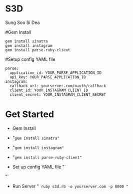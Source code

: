 # S3D
Sung Soo Si Dea

#Gem Install

    gem install sinatra
    gem install instagram
    gem install parse-ruby-client
#Setup config YAML file

    parse:
      application_id: YOUR_PARSE_APPLICATION_ID
      api_key: YOUR_PARSE_APPLICATION_ID
    instagram:
      callback_url: yourserver.com/oauth/callback
      client_id: YOUR_INSTAGRAM_CLIENT_ID
      client_secret: YOUR_INSTAGRAM_CLIENT_SECRET
# Get Started
- Gem Install

-    "`gem install sinatra"`
-    "`gem install instagram"`
-    "`gem install parse-ruby-client"`
- Set up config YAML file
"`

"`
- Run Server
"`
ruby s3d.rb -o yourserver.com -p 8000
"`
